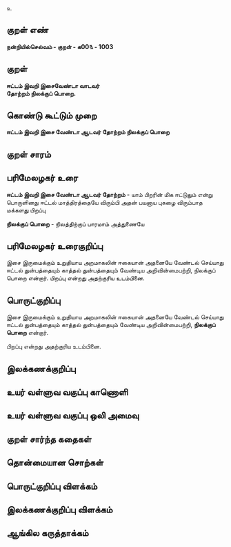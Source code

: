 உ

## குறள் எண் 

**நன்றியில்செல்வம் - குறள் - க00௩ - 1003**

## குறள் 

**ஈட்டம் இவறி இசைவேண்டா வாடவர்  
தோற்றம் நிலக்குப் பொறை.**

## கொண்டு கூட்டும் முறை

**ஈட்டம் இவறி இசை வேண்டா ஆடவர் தோற்றம் நிலக்குப் பொறை**

## குறள் சாரம் 


## பரிமேலழகர் உரை

**ஈட்டம் இவறி இசை வேண்டா ஆடவர் தோற்றம்** - யாம் பிறரின் மிக ஈட்டுதும் என்று பொருளினது ஈட்டல் மாத்திரத்தையே விரும்பி அதன் பயனாய புகழை விரும்பாத மக்களது பிறப்பு 

**நிலக்குப் பொறை** - நிலத்திற்குப் பாரமாம் அத்துணையே

## பரிமேலழகர் உரைகுறிப்பு   

இசை இருமைக்கும் உறுதியாய அறமாகலின் ஈகையான் அதனையே வேண்டல் செய்யாது ஈட்டல் துன்பத்தையும் காத்தல் துன்பத்தையும் வேண்டிய அறிவின்மைபற்றி, நிலக்குப் பொறை என்றார். பிறப்பு என்றது அதற்குரிய உடம்பினை.

## பொருட்குறிப்பு 

இசை இருமைக்கும் உறுதியாய அறமாகலின் ஈகையான் அதனையே வேண்டல் செய்யாது ஈட்டல் துன்பத்தையும் காத்தல் துன்பத்தையும் வேண்டிய அறிவின்மைபற்றி, **நிலக்குப் பொறை** என்றார். 

பிறப்பு என்றது அதற்குரிய உடம்பினை.

## இலக்கணக்குறிப்பு  


## உயர் வள்ளுவ வகுப்பு காணொளி


## உயர் வள்ளுவ வகுப்பு ஒலி அமைவு 

 
## குறள் சார்ந்த கதைகள் 


## தொன்மையான சொற்கள்


## பொருட்குறிப்பு விளக்கம்


## இலக்கணக்குறிப்பு விளக்கம்


## ஆங்கில கருத்தாக்கம் 



